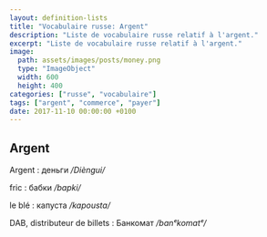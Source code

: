 ```yaml
---
layout: definition-lists
title: "Vocabulaire russe: Argent"
description: "Liste de vocabulaire russe relatif à l'argent."
excerpt: "Liste de vocabulaire russe relatif à l'argent."
image:
  path: assets/images/posts/money.png
  type: "ImageObject"
  width: 600
  height: 400
categories: ["russe", "vocabulaire"]
tags: ["argent", "commerce", "payer"]
date: 2017-11-10 00:00:00 +0100
---
```


## Argent

Argent
: деньги
*/Dièngui/*

fric
: бабки
*/bapki/*

le blé
: капуста
*/kapousta/*

DAB, distributeur de billets
: Банкомат
*/banᵉkomatᵉ/*
